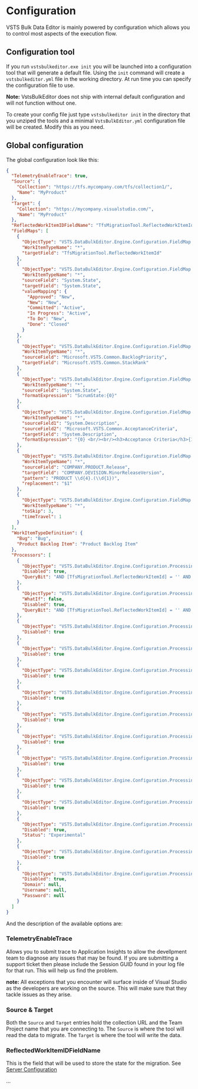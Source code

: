 # Configuration
VSTS Bulk Data Editor is mainly powered by configuration which allows you to control most aspects of the execution flow.

## Configuration tool
If you run `vstsbulkeditor.exe init` you will be launched into a configuration tool that will generate a default file. Using the `init` command will create a `vstsbulkeditor.yml` file in the
working directory. At run time you can specify the configuration file to use.

**Note:** VstsBulkEditor does not ship with internal default configuration and will not function without one.

To create your config file just type `vstsbulkeditor init` in the directory that you unziped the tools and a minimal `VstsBulkEditor.yml` configuration
file will be created. Modify this as you need.

## Global configuration
The global configuration look like this:

```json
{
  "TelemetryEnableTrace": true,
  "Source": {
    "Collection": "https://tfs.mycompany.com/tfs/collection1/",
    "Name": "MyProduct"
  },
  "Target": {
    "Collection": "https://mycompany.visualstudio.com/",
    "Name": "MyProduct"
  },
  "ReflectedWorkItemIDFieldName": "TfsMigrationTool.ReflectedWorkItemId",
  "FieldMaps": [
    {
      "ObjectType": "VSTS.DataBulkEditor.Engine.Configuration.FieldMap.FieldBlankMapConfig",
      "WorkItemTypeName": "*",
      "targetField": "TfsMigrationTool.ReflectedWorkItemId"
    },
    {
      "ObjectType": "VSTS.DataBulkEditor.Engine.Configuration.FieldMap.FieldValueMapConfig",
      "WorkItemTypeName": "*",
      "sourceField": "System.State",
      "targetField": "System.State",
      "valueMapping": {
        "Approved": "New",
        "New": "New",
        "Committed": "Active",
        "In Progress": "Active",
        "To Do": "New",
        "Done": "Closed"
      }
    },
    {
      "ObjectType": "VSTS.DataBulkEditor.Engine.Configuration.FieldMap.FieldtoFieldMapConfig",
      "WorkItemTypeName": "*",
      "sourceField": "Microsoft.VSTS.Common.BacklogPriority",
      "targetField": "Microsoft.VSTS.Common.StackRank"
    },
    {
      "ObjectType": "VSTS.DataBulkEditor.Engine.Configuration.FieldMap.FieldtoTagMapConfig",
      "WorkItemTypeName": "*",
      "sourceField": "System.State",
      "formatExpression": "ScrumState:{0}"
    },
    {
      "ObjectType": "VSTS.DataBulkEditor.Engine.Configuration.FieldMap.FieldMergeMapConfig",
      "WorkItemTypeName": "*",
      "sourceField1": "System.Description",
      "sourceField2": "Microsoft.VSTS.Common.AcceptanceCriteria",
      "targetField": "System.Description",
      "formatExpression": "{0} <br/><br/><h3>Acceptance Criteria</h3>{1}"
    },
    {
      "ObjectType": "VSTS.DataBulkEditor.Engine.Configuration.FieldMap.RegexFieldMapConfig",
      "WorkItemTypeName": "*",
      "sourceField": "COMPANY.PRODUCT.Release",
      "targetField": "COMPANY.DEVISION.MinorReleaseVersion",
      "pattern": "PRODUCT \\d{4}.(\\d{1})",
      "replacement": "$1"
    },
    {
      "ObjectType": "VSTS.DataBulkEditor.Engine.Configuration.FieldMap.TreeToTagMapConfig",
      "WorkItemTypeName": "*",
      "toSkip": 3,
      "timeTravel": 1
    }
  ],
  "WorkItemTypeDefinition": {
    "Bug": "Bug",
    "Product Backlog Item": "Product Backlog Item"
  },
  "Processors": [
    {
      "ObjectType": "VSTS.DataBulkEditor.Engine.Configuration.Processing.WorkItemMigrationConfig",
      "Disabled": true,
      "QueryBit": "AND [TfsMigrationTool.ReflectedWorkItemId] = '' AND  [Microsoft.VSTS.Common.ClosedDate] = '' AND [System.WorkItemType] IN ('Shared Steps', 'Shared Parameter', 'Test Case', 'Requirement', 'Task', 'User Story', 'Bug')"
    },
    {
      "ObjectType": "VSTS.DataBulkEditor.Engine.Configuration.Processing.WorkItemUpdateConfig",
      "WhatIf": false,
      "Disabled": true,
      "QueryBit": "AND [TfsMigrationTool.ReflectedWorkItemId] = '' AND  [Microsoft.VSTS.Common.ClosedDate] = '' AND [System.WorkItemType] IN ('Shared Steps', 'Shared Parameter', 'Test Case', 'Requirement', 'Task', 'User Story', 'Bug')"
    },
    {
      "ObjectType": "VSTS.DataBulkEditor.Engine.Configuration.Processing.NodeStructuresMigrationConfig",
      "Disabled": true
    },
    {
      "ObjectType": "VSTS.DataBulkEditor.Engine.Configuration.Processing.LinkMigrationConfig",
      "Disabled": true
    },
    {
      "ObjectType": "VSTS.DataBulkEditor.Engine.Configuration.Processing.WorkItemPostProcessingConfig",
      "Disabled": true
    },
    {
      "ObjectType": "VSTS.DataBulkEditor.Engine.Configuration.Processing.WorkItemDeleteConfig",
      "Disabled": true
    },
    {
      "ObjectType": "VSTS.DataBulkEditor.Engine.Configuration.Processing.AttachementExportMigrationConfig",
      "Disabled": true
    },
    {
      "ObjectType": "VSTS.DataBulkEditor.Engine.Configuration.Processing.AttachementImportMigrationConfig",
      "Disabled": true
    },
    {
      "ObjectType": "VSTS.DataBulkEditor.Engine.Configuration.Processing.TestVeriablesMigrationConfig",
      "Disabled": true
    },
    {
      "ObjectType": "VSTS.DataBulkEditor.Engine.Configuration.Processing.TestConfigurationsMigrationConfig",
      "Disabled": true
    },
    {
      "ObjectType": "VSTS.DataBulkEditor.Engine.Configuration.Processing.TestPlansAndSuitsMigrationConfig",
      "Disabled": true
    },
    {
      "ObjectType": "VSTS.DataBulkEditor.Engine.Configuration.Processing.TestRunsMigrationConfig",
      "Disabled": true,
      "Status": "Experimental"
    },
    {
      "ObjectType": "VSTS.DataBulkEditor.Engine.Configuration.Processing.ImportProfilePictureConfig",
      "Disabled": true
    },
    {
      "ObjectType": "VSTS.DataBulkEditor.Engine.Configuration.Processing.ExportProfilePictureFromADConfig",
      "Disabled": true,
      "Domain": null,
      "Username": null,
      "Password": null
    }
  ]
}
```

And the description of the available options are:

### TelemetryEnableTrace
Allows you to submit trace to Application Insights to allow the devellpment team to diagnose any issues that may be found. If you are submitting a support ticket then please include the Session GUID found in your log file for that run. This will help us find the problem.

**note:** All exceptions that you encounter will surface inside of Visual Studio as the developers are working on the source. This will make sure that they tackle issues as they arise.

### Source & Target
Both the `Source` and `Target` entries hold the collection URL and the Team Project name that you are connecting to. The `Source` is where the tool will read the data to migrate. The `Target` is where the tool will write the data.

### ReflectedWorkItemIDFieldName

This is the field that will be used to store the state for the migration. See [Server Configuration](../server-configuration.md)

...
